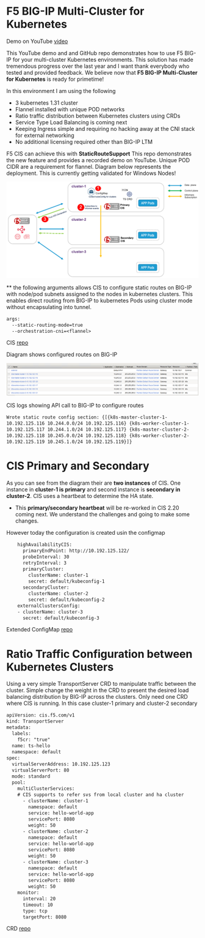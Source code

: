 # F5 BIG-IP Multi-Cluster for Kubernetes

Demo on YouTube [video](https://youtu.be/it0bK2Tn_Vk)

This YouTube demo and and GitHub repo demonstrates how to use F5 BIG-IP for your multi-cluster Kubernetes environments. This solution has made tremendous progress over the last year and I want thank everybody who tested and provided feedback. We believe now that **F5 BIG-IP Multi-Cluster for Kubernetes** is ready for primetime! 

In this environment I am using the following

* 3 kubernetes 1.31 cluster
* Flannel installed with unique POD networks
* Ratio traffic distribution between Kubernetes clusters using CRDs
* Service Type Load Balancing is coming next
* Keeping Ingress simple and requiring no hacking away at the CNI stack for external networking
* No additional licensing required other than BIG-IP LTM

F5 CIS can achieve this with **StaticRouteSupport** This repo demonstrates the new feature and provides a recorded demo on YouTube. Unique POD CIDR are a requirement for flannel. Diagram below represents the deployment. This is currently getting validated for Windows Nodes! 

![diagram](https://github.com/mdditt2000/kubernetes-1-31/blob/main/multi-cluster-flannel/diagram/2024-11-19_10-47-59.png)

** the following arguments allows CIS to configure static routes on BIG-IP with node/pod subnets assigned to the nodes in kubernetes clusters. This enables direct routing from BIG-IP to kubernetes Pods using cluster mode without encapsulating into tunnel.

```
args:
  --static-routing-mode=true
  --orchestration-cni=<flannel>
```

CIS [repo](https://github.com/mdditt2000/kubernetes-1-31/tree/main/multi-cluster-flannel/cluster-1/cis-deployment)

Diagram shows configured routes on BIG-IP

![Routes](https://github.com/mdditt2000/kubernetes-1-31/blob/main/multi-cluster-flannel/diagram/2024-11-19_10-54-23.png)

CIS logs showing API call to BIG-IP to configure routes

```
Wrote static route config section: {[{k8s-master-cluster-1-10.192.125.116 10.244.0.0/24 10.192.125.116} {k8s-worker-cluster-1-10.192.125.117 10.244.1.0/24 10.192.125.117} {k8s-master-cluster-2-10.192.125.118 10.245.0.0/24 10.192.125.118} {k8s-worker-cluster-2-10.192.125.119 10.245.1.0/24 10.192.125.119}]}
```

# CIS Primary and Secondary

As you can see from the diagram their are **two instances** of CIS. One instance in **cluster-1 is primary** and second instance is **secondary in cluster-2**. CIS uses a heartbeat to determine the HA state. 

* This **primary/secondary heartbeat** will be re-worked in CIS 2.20 coming next. We understand the challenges and going to make some changes.

However today the configuration is created usin the configmap

```
    highAvailabilityCIS:
      primaryEndPoint: http://10.192.125.122/
      probeInterval: 30
      retryInterval: 3
      primaryCluster:
        clusterName: cluster-1
        secret: default/kubeconfig-1
      secondaryCluster:
        clusterName: cluster-2
        secret: default/kubeconfig-2
    externalClustersConfig:
    - clusterName: cluster-3
      secret: default/kubeconfig-3
```

Extended ConfigMap [repo](https://github.com/mdditt2000/kubernetes-1-31/blob/main/multi-cluster-flannel/cluster-1/cis-deployment/extended-spec-config.yaml)

# Ratio Traffic Configuration between Kubernetes Clusters

Using a very simple TransportServer CRD to manipulate traffic between the cluster. Simple change the weight in the CRD to present the desired load balancing distribution by BIG-IP across the clusters. Only need one CRD where CIS is running. In this case cluster-1 primary and cluster-2 secondary

```
apiVersion: cis.f5.com/v1
kind: TransportServer
metadata:
  labels:
    f5cr: "true"
  name: ts-hello
  namespace: default
spec:
  virtualServerAddress: 10.192.125.123
  virtualServerPort: 80
  mode: standard
  pool:
    multiClusterServices:
    # CIS supports to refer svs from local cluster and ha cluster
      - clusterName: cluster-1
        namespace: default
        service: hello-world-app
        servicePort: 8080
        weight: 50
      - clusterName: cluster-2
        namespace: default
        service: hello-world-app
        servicePort: 8080
        weight: 50
      - clusterName: cluster-3
        namespace: default
        service: hello-world-app
        servicePort: 8080
        weight: 50
    monitor:
      interval: 20
      timeout: 10
      type: tcp
      targetPort: 8080
```

CRD [repo](https://github.com/mdditt2000/kubernetes-1-31/blob/main/multi-cluster-flannel/cluster-1/cafe/unsecure/ts-hello.yaml)